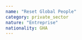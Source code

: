 ```yaml
---
name: "Reset Global People"
category: private_sector
nature: "Entreprise"
nationality: GHA
---
```

    